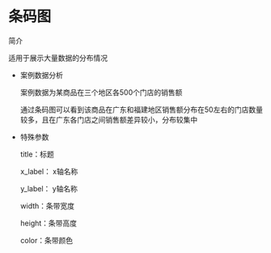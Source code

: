 # 条码图

简介

适用于展示大量数据的分布情况

- 案例数据分析

  案例数据为某商品在三个地区各500个门店的销售额

  通过条码图可以看到该商品在广东和福建地区销售额分布在50左右的门店数量较多，且在广东各门店之间销售额差异较小，分布较集中

- 特殊参数

  title：标题

  x_label： x轴名称

  y_label： y轴名称

  width：条带宽度

  height：条带高度

  color：条带颜色

